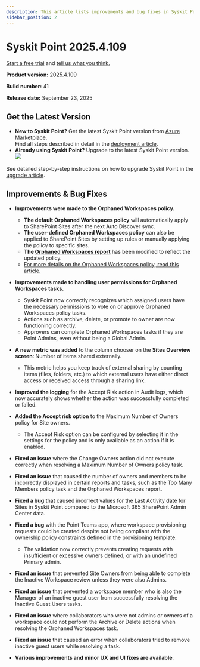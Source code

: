 ```yaml
---
description: This article lists improvements and bug fixes in Syskit Point version 2025.4.109
sidebar_position: 2
---
```


# Syskit Point 2025.4.109

[Start a free trial](https://www.syskit.com/products/point/free-trial/) and [tell us what you think.](https://www.syskit.com/company/contact-us/)

**Product version:** 2025.4.109

**Build number:** 41

**Release date:** September 23, 2025

## Get the Latest Version

* **New to Syskit Point?** Get the latest Syskit Point version from [Azure Marketplace](https://azuremarketplace.microsoft.com/en-us/marketplace/apps/syskitltd.syskit\_point).\
 Find all steps described in detail in the [deployment article](../../../set-up-point-enterprise/deployment/deploy-syskit-point.md).
* **Already using Syskit Point?** Upgrade to the latest Syskit Point version.\
 [![](https://aka.ms/deploytoazurebutton)](https://portal.azure.com/#create/Microsoft.Template/uri/https%3A%2F%2Fsyskitassetsstorage.blob.core.windows.net%2Fpoint%2FARMTemplates%2FPointUpdateDeploy%2FPointUpdateTemplate.json)

See detailed step-by-step instructions on how to upgrade Syskit Point in the [upgrade article](../../../set-up-point-enterprise/deployment/upgrade-syskit-point.md).


## Improvements & Bug Fixes

* **Improvements were made to the Orphaned Workspaces policy.**
  * **The default Orphaned Workspaces policy** will automatically apply to SharePoint Sites after the next Auto Discover sync.
  * **The user-defined Orphaned Workspaces policy** can also be applied to SharePoint Sites by setting up rules or manually applying the policy to specific sites. 
  * **The [Orphaned Workspaces report](../../../reporting/cleanup-and-health-reports.md#orphaned-workspaces)** has been modified to reflect the updated policy.
  * [For more details on the Orphaned Workspaces policy, read this article.](../../../governance-and-automation/automated-workflows/orphaned-resources-admin.md)

* **Improvements made to handling user permissions for Orphaned Workspaces tasks.**
  * Syskit Point now correctly recognizes which assigned users have the necessary permissions to vote on or approve Orphaned Workspaces policy tasks.
  * Actions such as archive, delete, or promote to owner are now functioning correctly. 
  * Approvers can complete Orphaned Workspaces tasks if they are Point Admins, even without being a Global Admin.

* **A new metric was added** to the column chooser on the **Sites Overview screen**: Number of items shared externally.
  * This metric helps you keep track of external sharing by counting items (files, folders, etc.) to which external users have either direct access or received access through a sharing link.

* **Improved the logging** for the Accept Risk action in Audit logs, which now accurately shows whether the action was successfully completed or failed.

* **Added the Accept risk option** to the Maximum Number of Owners policy for Site owners. 
  * The Accept Risk option can be configured by selecting it in the settings for the policy and is only available as an action if it is enabled.

* **Fixed an issue** where the Change Owners action did not execute correctly when resolving a Maximum Number of Owners policy task. 

* **Fixed an issue** that caused the number of owners and members to be incorrectly displayed in certain reports and tasks, such as the Too Many Members policy task and the Orphaned Workspaces report.

* **Fixed a bug** that caused incorrect values for the Last Activity date for Sites in Syskit Point compared to the Microsoft 365 SharePoint Admin Center data. 

* **Fixed a bug** with the Point Teams app, where workspace provisioning requests could be created despite not being compliant with the ownership policy constraints defined in the provisioning template. 
  * The validation now correctly prevents creating requests with insufficient or excessive owners defined, or with an undefined Primary admin.

* **Fixed an issue** that prevented Site Owners from being able to complete the Inactive Workspace review unless they were also Admins.

* **Fixed an issue** that prevented a workspace member who is also the Manager of an inactive guest user from successfully resolving the Inactive Guest Users tasks.

* **Fixed an issue** where collaborators who were not admins or owners of a workspace could not perform the Archive or Delete actions when resolving the Orphaned Workspaces task. 

* **Fixed an issue** that caused an error when collaborators tried to remove inactive guest users while resolving a task.

* **Various improvements and minor UX and UI fixes are available**.